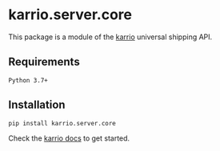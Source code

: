 # karrio.server.core

This package is a module of the [karrio](https://pypi.org/project/karrio.server) universal shipping API.

## Requirements

`Python 3.7+`

## Installation

```bash
pip install karrio.server.core
```

Check the [karrio docs](https://docs.karrio.io) to get started.
